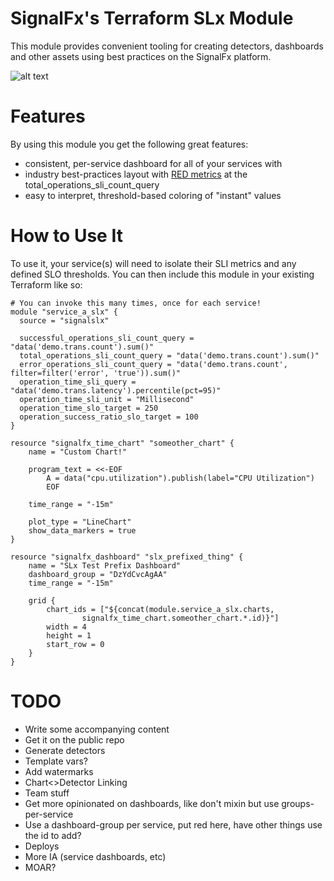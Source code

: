 # SignalFx's Terraform SLx Module

This module provides convenient tooling for creating detectors, dashboards and other assets using best practices on the SignalFx platform.

![alt text](https://raw.githubusercontent.com/signalfx/terraform-provider-signalfx/master/images/example.png)

# Features

By using this module you get the following great features:

* consistent, per-service dashboard for all of your services with
* industry best-practices layout with [RED metrics](https://www.weave.works/blog/the-red-method-key-metrics-for-microservices-architecture/) at the total_operations_sli_count_query
* easy to interpret, threshold-based coloring of "instant" values

# How to Use It

To use it, your service(s) will need to isolate their SLI metrics and any defined SLO thresholds. You can then include this module in your existing Terraform like so:

```
# You can invoke this many times, once for each service!
module "service_a_slx" {
  source = "signalslx"

  successful_operations_sli_count_query = "data('demo.trans.count').sum()"
  total_operations_sli_count_query = "data('demo.trans.count').sum()"
  error_operations_sli_count_query = "data('demo.trans.count', filter=filter('error', 'true')).sum()"
  operation_time_sli_query = "data('demo.trans.latency').percentile(pct=95)"
  operation_time_sli_unit = "Millisecond"
  operation_time_slo_target = 250
  operation_success_ratio_slo_target = 100
}

resource "signalfx_time_chart" "someother_chart" {
    name = "Custom Chart!"

    program_text = <<-EOF
        A = data("cpu.utilization").publish(label="CPU Utilization")
        EOF

    time_range = "-15m"

    plot_type = "LineChart"
    show_data_markers = true
}

resource "signalfx_dashboard" "slx_prefixed_thing" {
    name = "SLx Test Prefix Dashboard"
    dashboard_group = "DzYdCvcAgAA"
    time_range = "-15m"

    grid {
        chart_ids = ["${concat(module.service_a_slx.charts,
                signalfx_time_chart.someother_chart.*.id)}"]
        width = 4
        height = 1
        start_row = 0
    }
}
```

# TODO

* Write some accompanying content
* Get it on the public repo
* Generate detectors
* Template vars?
* Add watermarks
* Chart<>Detector Linking
* Team stuff
* Get more opinionated on dashboards, like don't mixin but use groups-per-service
* Use a dashboard-group per service, put red here, have other things use the id to add?
* Deploys
* More IA (service dashboards, etc)
* MOAR?
